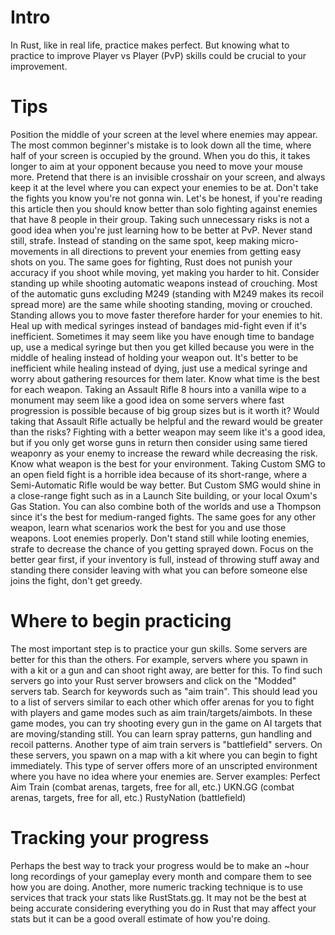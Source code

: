 # Intro

In Rust, like in real life, practice makes perfect. But knowing what to practice to improve Player vs Player (PvP) skills could be crucial to your improvement.
# Tips

Position the middle of your screen at the level where enemies may appear.
The most common beginner's mistake is to look down all the time, where half of your screen is occupied by the ground. When you do this, it takes longer to aim at your opponent because you need to move your mouse more. Pretend that there is an invisible crosshair on your screen, and always keep it at the level where you can expect your enemies to be at.
Don't take the fights you know you're not gonna win.
Let's be honest, if you're reading this article then you should know better than solo fighting against enemies that have 8 people in their group. Taking such unnecessary risks is not a good idea when you're just learning how to be better at PvP.
Never stand still, strafe.
Instead of standing on the same spot, keep making micro-movements in all directions to prevent your enemies from getting easy shots on you. The same goes for fighting, Rust does not punish your accuracy if you shoot while moving, yet making you harder to hit.
Consider standing up while shooting automatic weapons instead of crouching.
Most of the automatic guns excluding M249 (standing with M249 makes its recoil spread more) are the same while shooting standing, moving or crouched. Standing allows you to move faster therefore harder for your enemies to hit.
Heal up with medical syringes instead of bandages mid-fight even if it's inefficient.
Sometimes it may seem like you have enough time to bandage up, use a medical syringe but then you get killed because you were in the middle of healing instead of holding your weapon out. It's better to be inefficient while healing instead of dying, just use a medical syringe and worry about gathering resources for them later.
Know what time is the best for each weapon.
Taking an Assault Rifle 8 hours into a vanilla wipe to a monument may seem like a good idea on some servers where fast progression is possible because of big group sizes but is it worth it? Would taking that Assault Rifle actually be helpful and the reward would be greater than the risks? Fighting with a better weapon may seem like it's a good idea, but if you only get worse guns in return then consider using same tiered weaponry as your enemy to increase the reward while decreasing the risk.
Know what weapon is the best for your environment.
Taking Custom SMG to an open field fight is a horrible idea because of its short-range, where a Semi-Automatic Rifle would be way better. But Custom SMG would shine in a close-range fight such as in a Launch Site building, or your local Oxum's Gas Station. You can also combine both of the worlds and use a Thompson since it's the best for medium-ranged fights. The same goes for any other weapon, learn what scenarios work the best for you and use those weapons.
Loot enemies properly.
Don't stand still while looting enemies, strafe to decrease the chance of you getting sprayed down. Focus on the better gear first, if your inventory is full, instead of throwing stuff away and standing there consider leaving with what you can before someone else joins the fight, don't get greedy.
# Where to begin practicing

The most important step is to practice your gun skills. Some servers are better for this than the others. For example, servers where you spawn in with a kit or a gun and can shoot right away, are better for this. To find such servers go into your Rust server browsers and click on the "Modded" servers tab. Search for keywords such as "aim train". This should lead you to a list of servers similar to each other which offer arenas for you to fight with players and game modes such as aim train/targets/aimbots. In these game modes, you can try shooting every gun in the game on AI targets that are moving/standing still. You can learn spray patterns, gun handling and recoil patterns. Another type of aim train servers is "battlefield" servers. On these servers, you spawn on a map with a kit where you can begin to fight immediately. This type of server offers more of an unscripted environment where you have no idea where your enemies are.
Server examples:
Perfect Aim Train (combat arenas, targets, free for all, etc.)
UKN.GG (combat arenas, targets, free for all, etc.)
RustyNation (battlefield)
# Tracking your progress

Perhaps the best way to track your progress would be to make an ~hour long recordings of your gameplay every month and compare them to see how you are doing. Another, more numeric tracking technique is to use services that track your stats like RustStats.gg. It may not be the best at being accurate considering everything you do in Rust that may affect your stats but it can be a good overall estimate of how you're doing.

